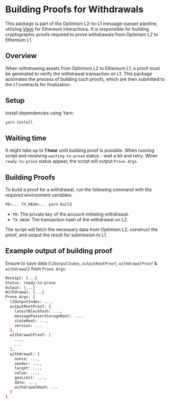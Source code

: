 # Building Proofs for Withdrawals

This package is part of the Optimism L2-to-L1 message-passer pipeline, utilizing [Viem](https://viem.sh/) for Ethereum interactions. It is responsible for building cryptographic proofs required to prove withdrawals from Optimism L2 to Ethereum L1.

## Overview

When withdrawing assets from Optimism L2 to Ethereum L1, a proof must be generated to verify the withdrawal transaction on L1. This package automates the process of building such proofs, which are then submitted to the L1 contracts for finalization.

## Setup

Install dependencies using Yarn:

```sh
yarn install
```

## Waiting time

It might take up to **1 hour** until building proof is possible.
When running script and receiving `waiting-to-prove` status - wait a bit and retry.
When `ready-to-prove` status appear, the script will output `Prove Args`.

## Building Proofs

To build a proof for a withdrawal, run the following command with the required environment variables:

```sh
PK=... TX_HASH=... yarn build
```

- `PK`: The private key of the account initiating withdrawal.
- `TX_HASH`: The transaction hash of the withdrawal on L2.

The script will fetch the necessary data from Optimism L2, construct the proof, and output the result for submission to L1.

## Example output of building proof

Ensure to save data (`l2OutputIndex`, `outputRootProof`, `withdrawalProof` & `withdrawal`) from `Prove Args`:
```sh
Receipt: {...}
Status: ready-to-prove
Output: {...}
Withdrawal: {...}
Prove Args: {
  l2OutputIndex: ...,
  outputRootProof: {
    latestBlockhash: ...,
    messagePasserStorageRoot: ...,
    stateRoot: ...,
    version: ...
  },
  withdrawalProof: [
    ...,
    ...
  ],
  withdrawal: {
    nonce: ...,
    sender: ...,
    target: ...,
    value: ...,
    gasLimit: ...,
    data: ...,
    withdrawalHash: ...
  }
}
```

